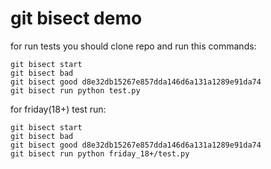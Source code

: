 git bisect demo
===============

for run tests you should clone repo and run this commands:

    git bisect start
    git bisect bad
    git bisect good d8e32db15267e857dda146d6a131a1289e91da74
    git bisect run python test.py

for friday(18+) test run:

    git bisect start
    git bisect bad
    git bisect good d8e32db15267e857dda146d6a131a1289e91da74
    git bisect run python friday_18+/test.py

